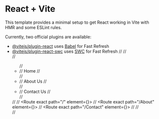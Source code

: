 # React + Vite

This template provides a minimal setup to get React working in Vite with HMR and some ESLint rules.

Currently, two official plugins are available:

- [@vitejs/plugin-react](https://github.com/vitejs/vite-plugin-react/blob/main/packages/plugin-react/README.md) uses [Babel](https://babeljs.io/) for Fast Refresh
- [@vitejs/plugin-react-swc](https://github.com/vitejs/vite-plugin-react-swc) uses [SWC](https://swc.rs/) for Fast Refresh
  // <Router>
      //   <div className="App">
      //     <ul className="App-header">
      //       <li>
      //         <Link to="/">Home</Link>
      //       </li>
      //       <li>
      //         <Link to="/about">About Us</Link>
      //       </li>
      //       <li>
      //         <Link to="/contact">Contact Us</Link>
      //       </li>
      //     </ul>
      //     <Routes>
      //       <Route exact path="/" element={<Home />}></Route>
      //       <Route exact path="/About" element={<About />}></Route>
      //       <Route exact path="/Contact" element={<Contact />}></Route>
      //     </Routes>
      //   </div>
      // </Router>